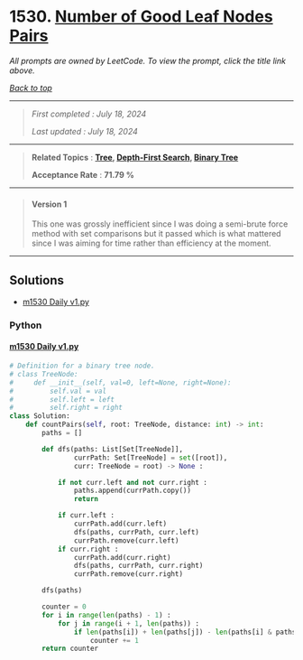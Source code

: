 # 1530. [Number of Good Leaf Nodes Pairs](<https://leetcode.com/problems/number-of-good-leaf-nodes-pairs>)

*All prompts are owned by LeetCode. To view the prompt, click the title link above.*

*[Back to top](<../README.md>)*

------

> *First completed : July 18, 2024*
>
> *Last updated : July 18, 2024*

------

> **Related Topics** : **[Tree](<by_topic/Tree.md>), [Depth-First Search](<by_topic/Depth-First Search.md>), [Binary Tree](<by_topic/Binary Tree.md>)**
>
> **Acceptance Rate** : **71.79 %**

------

> #### Version 1
> This one was grossly inefficient since I was doing a 
> semi-brute force method with set comparisons but it passed 
> which is what mattered since I was aiming for time rather 
> than efficiency at the moment.

------

## Solutions

- [m1530 Daily v1.py](<../my-submissions/m1530 Daily v1.py>)
### Python
#### [m1530 Daily v1.py](<../my-submissions/m1530 Daily v1.py>)
```Python
# Definition for a binary tree node.
# class TreeNode:
#     def __init__(self, val=0, left=None, right=None):
#         self.val = val
#         self.left = left
#         self.right = right
class Solution:
    def countPairs(self, root: TreeNode, distance: int) -> int:
        paths = []

        def dfs(paths: List[Set[TreeNode]],
                currPath: Set[TreeNode] = set([root]),
                curr: TreeNode = root) -> None :

            if not curr.left and not curr.right :
                paths.append(currPath.copy())
                return

            if curr.left :
                currPath.add(curr.left)
                dfs(paths, currPath, curr.left)
                currPath.remove(curr.left)
            if curr.right :
                currPath.add(curr.right)
                dfs(paths, currPath, curr.right)
                currPath.remove(curr.right)

        dfs(paths)

        counter = 0
        for i in range(len(paths) - 1) :
            for j in range(i + 1, len(paths)) :
                if len(paths[i]) + len(paths[j]) - len(paths[i] & paths[j]) * 2 <= distance :
                    counter += 1
        return counter
```

